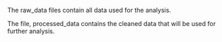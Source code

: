 The raw_data files contain all data used for the analysis. 

The file, processed_data contains the cleaned data that will be used for further analysis.
